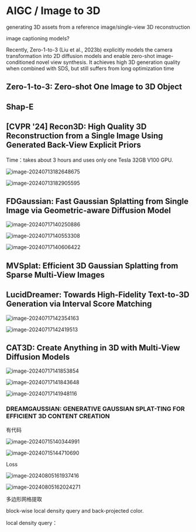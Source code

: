 # AIGC / Image to 3D
generating 3D assets from a reference image/single-view 3D reconstruction

image captioning models?

Recently, Zero-1-to-3 (Liu et al., 2023b) explicitly models the camera transformation into 2D diffusion models and enable zero-shot image-conditioned novel view synthesis. It achieves high 3D generation quality when combined with SDS, but still suffers from long optimization time
## Zero-1-to-3: Zero-shot One Image to 3D Object

## Shap-E

## [CVPR '24] Recon3D: High Quality 3D Reconstruction from a Single Image Using Generated Back-View Explicit Priors

Time：takes about 3 hours and uses only one Tesla 32GB V100 GPU.

![image-20240713182648675](D:\研究生\科研\AIGC.assets\image-20240713182648675.png)

![image-20240713182905595](D:\研究生\科研\AIGC.assets\image-20240713182905595.png)

## FDGaussian: Fast Gaussian Splatting from Single Image via Geometric-aware Diffusion Model

![image-20240717140250886](D:\研究生\科研\AIGC.assets\image-20240717140250886.png)

![image-20240717140553308](D:\研究生\科研\AIGC.assets\image-20240717140553308.png)

![image-20240717140606422](D:\研究生\科研\AIGC.assets\image-20240717140606422.png)

## MVSplat: Efficient 3D Gaussian Splatting from Sparse Multi-View Images

## LucidDreamer: Towards High-Fidelity Text-to-3D Generation via Interval Score Matching

![image-20240717142354163](D:\研究生\科研\AIGC.assets\image-20240717142354163.png)

![image-20240717142419513](D:\研究生\科研\AIGC.assets\image-20240717142419513.png)

## CAT3D: Create Anything in 3D with Multi-View Diffusion Models



![image-20240717141853854](D:\研究生\科研\AIGC.assets\image-20240717141853854.png)

![image-20240717141843648](D:\研究生\科研\AIGC.assets\image-20240717141843648.png)

![image-20240717141948116](D:\研究生\科研\AIGC.assets\image-20240717141948116.png)

### DREAMGAUSSIAN: GENERATIVE GAUSSIAN SPLAT-TING FOR EFFICIENT 3D CONTENT CREATION

有代码



![image-20240715140344991](D:\研究生\科研\AIGC.assets\image-20240715140344991-17210234258421.png)

![image-20240715144710690](D:\研究生\科研\AIGC.assets\image-20240715144710690.png)

Loss

![image-20240805161937416](D:\研究生\科研\AIGC.assets\image-20240805161937416.png)

![image-20240805162024271](D:\研究生\科研\AIGC.assets\image-20240805162024271.png)

多边形网格提取

block-wise local density query and back-projected color.

local density query：
